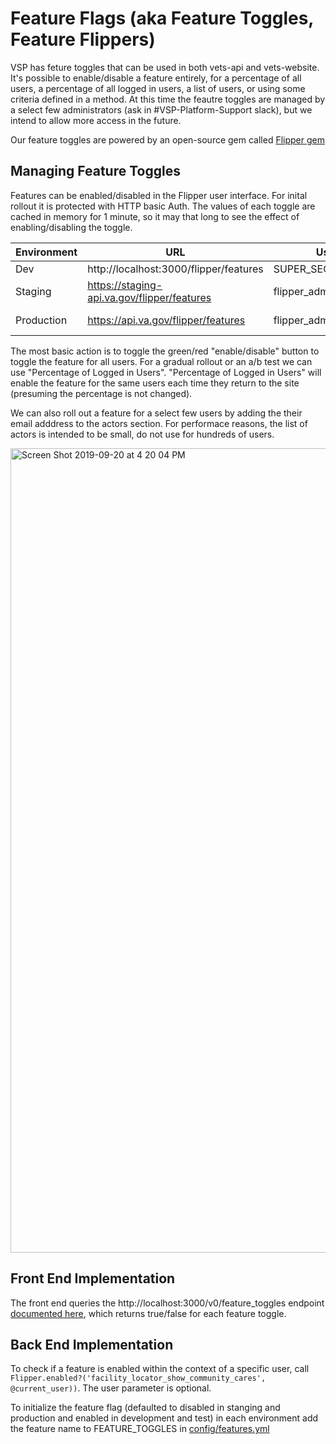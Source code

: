 # Feature Flags (aka Feature Toggles, Feature Flippers)
VSP has feture toggles that can be used in both vets-api and vets-website. 
It's possible to enable/disable a feature entirely, for a percentage of all users, a percentage of all logged in users, a list of users, or using some criteria defined in a method. At this time the feautre toggles are managed by a select few administrators (ask in #VSP-Platform-Support slack), but we intend to allow more access in the future.

Our feature toggles are powered by an open-source gem called [Flipper gem](https://github.com/jnunemaker/flipper)

## Managing Feature Toggles
Features can be enabled/disabled in the Flipper user interface.  For inital rollout it is protected with HTTP basic Auth.  The values of each toggle are cached in memory for 1 minute, so it may that long to see the effect of enabling/disabling the toggle. 

|Environment|URL|Username|Password|
|---|---|---|---|
|Dev|http://localhost:3000/flipper/features|SUPER_SECRET_USERNAME| SUPER_SECRET_PASSWORD|
|Staging|https://staging-api.va.gov/flipper/features|flipper_admin| set in Settings.flipper.password|
|Production|https://api.va.gov/flipper/features|flipper_admin| set in Settings.flipper.password|


The most basic action is to toggle the green/red "enable/disable" button to toggle the feature for all users. For a gradual rollout or an a/b test we can use "Percentage of Logged in Users". "Percentage of Logged in Users" will enable the feature for the same users each time they return to the site (presuming the percentage is not changed).

We can also roll out a feature for a select few users by adding the their email adddress to the actors section. For performace reasons, the list of actors is intended to be small, do not use for hundreds of users.

<img width="1287" alt="Screen Shot 2019-09-20 at 4 20 04 PM" src="https://user-images.githubusercontent.com/19188/65519962-7595bf00-deac-11e9-9bb3-d81f376241e4.png">


## Front End Implementation
The front end queries the http://localhost:3000/v0/feature_toggles endpoint [documented here](https://department-of-veterans-affairs.github.io/va-digital-services-platform-docs/api-reference/#/site/getFeatureToggless), which returns true/false for each feature toggle.

## Back End Implementation
To check if a feature is enabled within the context of a specific user, call  `Flipper.enabled?('facility_locator_show_community_cares', @current_user))`.  The user parameter is optional.

To initialize the feature flag (defaulted to disabled in stanging and production and enabled in development and test) in each environment add the feature name to FEATURE_TOGGLES in [config/features.yml](https://github.com/department-of-veterans-affairs/vets-api/blob/master/config/features.yml)

